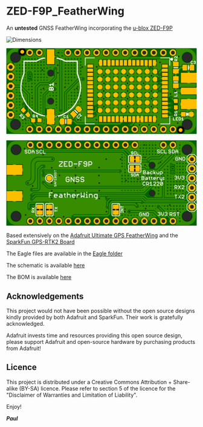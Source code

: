 # ZED-F9P_FeatherWing

An **untested** GNSS FeatherWing incorporating the [u-blox ZED-F9P](https://www.u-blox.com/en/product/zed-f9p-module)

![Dimensions](https://github.com/PaulZC/ZED-F9P_FeatherWing/blob/master/img/Dimensions.JPG)

![Top](https://github.com/PaulZC/ZED-F9P_FeatherWing/blob/master/img/Top.JPG)

![Bottom](https://github.com/PaulZC/ZED-F9P_FeatherWing/blob/master/img/Bottom.JPG)

Based extensively on the [Adafruit Ultimate GPS FeatherWing](https://www.adafruit.com/product/3133) and the
[SparkFun GPS-RTK2 Board](https://www.sparkfun.com/products/15136)

The Eagle files are available in the [Eagle folder](https://github.com/PaulZC/ZED-F9P_FeatherWing/tree/master/Eagle)

The schematic is available [here](https://github.com/PaulZC/ZED-F9P_FeatherWing/blob/master/img/Schematic.PNG)

The BOM is available [here](https://github.com/PaulZC/ZED-F9P_FeatherWing/blob/master/BOM.pdf)

## Acknowledgements

This project would not have been possible without the open source designs kindly provided by both Adafruit and SparkFun. Their work is gratefully acknowledged.

Adafruit invests time and resources providing this open source design, please support Adafruit and open-source hardware by purchasing products from Adafruit!

## Licence

This project is distributed under a Creative Commons Attribution + Share-alike (BY-SA) licence.
Please refer to section 5 of the licence for the "Disclaimer of Warranties and Limitation of Liability".

Enjoy!

**_Paul_**


